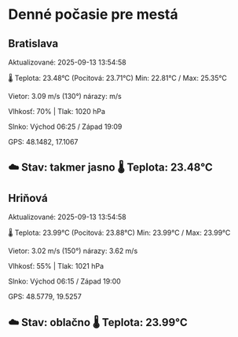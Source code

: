 ﻿# Denné počasie pre mestá

## Bratislava
Aktualizované: 2025-09-13 13:54:58

🌡️ Teplota: 23.48°C 
(Pocitová: 23.71°C)
Min: 22.81°C / Max: 25.35°C

Vietor: 3.09 m/s    (130°) 
nárazy:  m/s

Vlhkosť: 70% | Tlak: 1020 hPa

Slnko: Východ 06:25 / Západ 19:09

GPS: 48.1482, 17.1067

☁️ Stav: takmer jasno        🌡️ Teplota: 23.48°C
---

## Hriňová
Aktualizované: 2025-09-13 13:54:58

🌡️ Teplota: 23.99°C 
(Pocitová: 23.88°C)
Min: 23.99°C / Max: 23.99°C

Vietor: 3.02 m/s (150°)
nárazy: 3.62 m/s

Vlhkosť: 55% | Tlak: 1021 hPa

Slnko: Východ 06:15 / Západ 19:00

GPS: 48.5779, 19.5257

☁️ Stav: oblačno        🌡️ Teplota: 23.99°C
---
